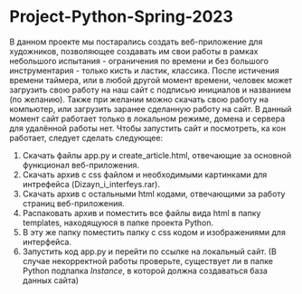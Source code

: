 # Project-Python-Spring-2023
В данном проекте мы постарались создать веб-приложение для художников, позволяющее создавать им свои работы в рамках небольшого испытания - ограничения по времени и без большого инструментария - только кисть и ластик, классика. После истичения времени таймера, или в любой другой момент времени, человек может загрузить свою работу на наш сайт с подписью инициалов и названием (по желанию). Также при желании можно скачать свою работу на компьютер, или загрузить заранее сделанную работу на сайт.
В данный момент сайт работает только в локальном режиме, домена и сервера для удалённой работы нет.
Чтобы запустить сайт и посмотреть, ка кон работает, следует сделать следующее:
1. Скачать файлы app.py и create_article.html, отвечающие за основной функционал веб-приложения.
2. Скачать архив с css файлом и необходимыми картинками для интрефейса (Dizayn_i_interfeys.rar).
3. Скачать архив с остальными html кодами, отвечающими за работу страниц веб-приложения. 
4. Распаковать архив и поместить все файлы вида html в папку templates, находящуюся в папке проекта Python.
5. В эту же папку поместить папку с css кодом и изображениями для интерфейса.
6. Запустить код app.py и перейти по ссылке на локальный сайт.
(В случае некорректной работы проверьте, существует ли в папке Python подпапка *Instance*, в которой должна создаваться база данных сайта)
